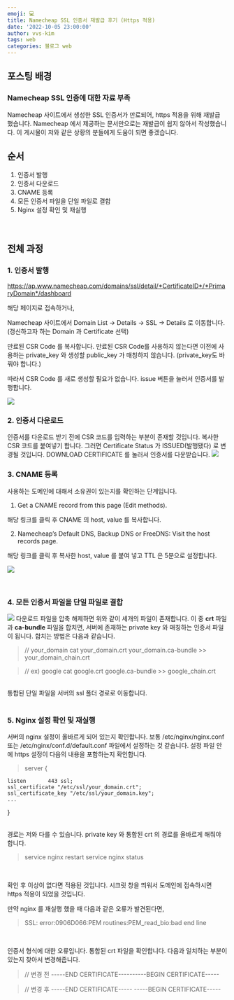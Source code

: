 ```yaml
---
emoji: 💻
title: Namecheap SSL 인증서 재발급 후기 (Https 적용)
date: '2022-10-05 23:00:00'
author: vvs-kim
tags: web
categories: 블로그 web
---
```


## 포스팅 배경

### Namecheap SSL 인증에 대한 자료 부족

Namecheap 사이트에서 생성한 SSL 인증서가 만료되어, https 적용을 위해 재발급 했습니다.
Namecheap 에서 제공하는 문서만으로는 재발급이 쉽지 않아서 작성했습니다.
이 게시물이 저와 같은 상황의 분들에게 도움이 되면 좋겠습니다.
<br/>

## 순서

1. 인증서 발행
2. 인증서 다운로드
3. CNAME 등록
4. 모든 인증서 파일을 단일 파일로 결합
5. Nginx 설정 확인 및 재실행  
   <br/><br/>

## 전체 과정

### 1. 인증서 발행

https://ap.www.namecheap.com/domains/ssl/detail/*CertificateID*/*PrimaryDomain*/dashboard

해당 페이지로 접속하거나,

Namecheap 사이트에서 Domain List → Details → SSL → Details 로 이동합니다.
(갱신하고자 하는 Domain 과 Certificate 선택)

만료된 CSR Code 를 복사합니다.
만료된 CSR Code를 사용하지 않는다면 이전에 사용하는 private_key 와 생성할 public_key 가 매칭하지 않습니다.
(private_key도 바꿔야 합니다.)

따라서 CSR Code 를 새로 생성할 필요가 없습니다.
issue 버튼을 눌러서 인증서를 발행합니다.

![](https://velog.velcdn.com/images/kws60000/post/9d7af08f-00ea-4476-a23a-b2966bd6e4bd/image.png)<br/>

### 2. 인증서 다운로드

인증서를 다운로드 받기 전에 CSR 코드를 입력하는 부분이 존재할 것입니다.
복사한 CSR 코드를 붙여넣기 합니다.
그러면 Certificate Status 가 ISSUED(발행됐다) 로 변경될 것입니다.
DOWNLOAD CERTIFICATE 를 눌러서 인증서를 다운받습니다.
![](https://velog.velcdn.com/images/kws60000/post/7c14da62-47ea-4711-920a-68d10bf2ac45/image.png)<br/>

### 3. CNAME 등록

사용하는 도메인에 대해서 소유권이 있는지를 확인하는 단계입니다.

1. Get a CNAME record from this page (Edit methods).

해당 링크를 클릭 후 CNAME 의 host, value 를 복사합니다.

2. Namecheap’s Default DNS, Backup DNS or FreeDNS: Visit the host records page.

해당 링크를 클릭 후 복사한 host, value 를 붙여 넣고 TTL 은 5분으로 설정합니다.

![](https://velog.velcdn.com/images/kws60000/post/b8542940-0930-4baf-b0c7-d2dd22f8536d/image.png)

<br/>

### 4. 모든 인증서 파일을 단일 파일로 결합

![](https://velog.velcdn.com/images/kws60000/post/13dbe578-4385-4374-8bc8-bd68b112c2fc/image.png)
다운로드 파일을 압축 해제하면 위와 같이 세개의 파일이 존재합니다.
이 중 **crt** 파일과 **ca-bundle** 파일을 합치면,
서버에 존재하는 private key 와 매칭하는 인증서 파일이 됩니다.
합치는 방법은 다음과 같습니다.

> // your_domain
> cat your_domain.crt your_domain.ca-bundle >> your_domain_chain.crt

> // ex) google
> cat google.crt google.ca-bundle >> google_chain.crt

<br/>
통합된 단일 파일을 서버의 ssl 폴더 경로로 이동합니다.<br/><br/>

### 5. Nginx 설정 확인 및 재실행

서버의 nginx 설정이 올바르게 되어 있는지 확인합니다.
보통 /etc/nginx/nginx.conf
또는 /etc/nginx/conf.d/default.conf 파일에서 설정하는 것 같습니다.
설정 파일 안에 https 설정이 다음의 내용을 포함하는지 확인합니다.

> server {

    listen       443 ssl;
    ssl_certificate "/etc/ssl/your_domain.crt";
    ssl_certificate_key "/etc/ssl/your_domain.key";
    ...

}

<br/>
경로는 저와 다를 수 있습니다.
private key 와 통합된 crt 의 경로를 올바르게 해줘야 합니다.

> service nginx restart
> service nginx status

<br/>

확인 후 이상이 없다면 적용된 것입니다.
시크릿 창을 띄워서 도메인에 접속하시면 https 적용이 되었을 것입니다.

만약 nginx 를 재실행 했을 때 다음과 같은 오류가 발견된다면,

> SSL: error:0906D066:PEM routines:PEM_read_bio:bad end line

<br/>

인증서 형식에 대한 오류입니다.
통합된 crt 파일을 확인합니다.
다음과 일치하는 부분이 있는지 찾아서 변경해줍니다.

> // 변경 전
> -----END CERTIFICATE----------BEGIN CERTIFICATE-----

> // 변경 후
> -----END CERTIFICATE-----
> -----BEGIN CERTIFICATE-----

```toc

```
